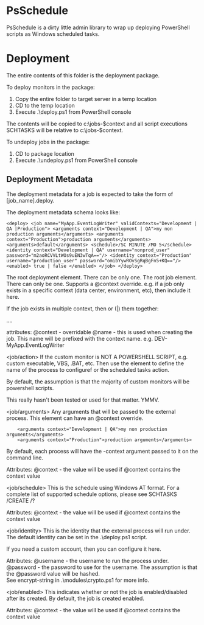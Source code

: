 PsSchedule
=================
PsSchedule is a dirty little admin library to wrap up deploying PowerShell scripts
as Windows scheduled tasks.

Deployment
===========
The entire contents of this folder is the deployment package.  

To deploy monitors in the package:

1. Copy the entire folder to target server in a temp location
2. CD to the temp location 
3. Execute .\deploy.ps1 from PowerShell console

The contents will be copied to c:\jobs-$context and all
script executions SCHTASKS will be relative to c:\jobs-$context. 


To undeploy jobs in the package:

1. CD to package location
2. Execute .\undeploy.ps1 from PowerShell console



Deployment Metadata
-------------------
The deployment metadata for a job is expected to take
the form of [job_name].deploy.

The deployment metadata schema looks like:

`
<deploy>
	<job name="MyApp.EventLogWriter" validContexts="Development | QA |Production">
		<arguments context="Development | QA">my non production arguments</arguments>
		<arguments context="Production">production arguments</arguments>
		<arguments>default</arguments>
		<schedule>/SC MINUTE /MO 5</schedule>
		<identity context="Development | QA" username="nonprod_user" password="m2aoRCVVLtWOs9uEN3wTqA=="/>
		<identity context="Production" username="production_user" password="omibYywROvSgRqBgFn5+KQ=="/>
    <enabled> true | false </enabled>
	</job>
</deploy>
`


<deploy>
The root deployment element.  There can be only one.

<job>
The root job element.  There can only be one.  Supports a @context override.  
e.g. if a job only exists in a specific context (data center, environment, etc), then include it here.

If the job exists in multiple context, then or (|) them together:

<job context="DEV|QA|PROD|China_PROD">....</job>

attributes:
	@context - overridable
	@name - this is used when creating the job.  This name will be prefixed with the 
	context name. e.g. DEV-MyApp.EventLogWriter

	
<job/action>
If the custom monitor is NOT A POWERSHELL SCRIPT, e.g. custom executable, 
VBS, .BAT, etc.  Then use the <action> element to define the name of the process
to configuref or the scheduled tasks action.

By default, the assumption is that the majority of custom monitors will be powershell
scripts.

This really hasn't been tested or used for that matter.  YMMV.


<job/arguments>
Any arguments that will be passed to the external process.  This element can 
have an @context override.

		<arguments context="Development | QA">my non production arguments</arguments>
		<arguments context="Production">production arguments</arguments>

By default, each process will have the -context argument passed to it 
on the command line.


Attributes:
	@context - the value will be used if @context contains the context value
	

<job/schedule>
This is the schedule using Windows AT format. For a complete list of supported schedule options, please see
SCHTASKS /CREATE /?

Attributes:
	@context - the value will be used if @context contains the context value

	
<job/identity>
This is the identity that the external process will run under.
The default identity can be set in the .\deploy.ps1 script.

If you need a custom account, then you can configure it here.

Attributes:
	@username - the username to run the process under.
	@password - the password to use for the username.  The
		assumption is that the @password value will be hashed.  
		See encrypt-string in .\modules\crypto.ps1 for more info.
        
<job/enabled>
This indicates whether or not the job is enabled/disabled after its created.  By default, the job is created enabled.

      
Attributes:
	@context - the value will be used if @context contains the context value



